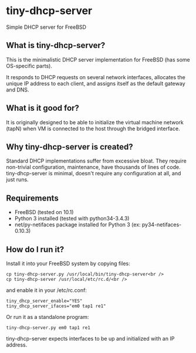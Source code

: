 # tiny-dhcp-server
Simple DHCP server for FreeBSD

## What is tiny-dhcp-server?
This is the minimalistic DHCP server implementation for FreeBSD (has some OS-specific parts).

It responds to DHCP requests on several network interfaces, allocates the unique IP address to each client, and assigns itself as the default gateway and DNS.

## What is it good for?
It is originally designed to be able to initialize the virtual machine network (tapN) when VM is connected to the host through the bridged interface.

## Why tiny-dhcp-server is created?
Standard DHCP implementations suffer from excessive bloat. They require non-trivial configuration, maintenance, have thousands of lines of code. tiny-dhcp-server is minimal, doesn't require any configuration at all, and just runs.

## Requirements
* FreeBSD (tested on 10.1)
* Python 3 installed (tested with python34-3.4.3)
* net/py-netifaces package installed for Python 3 (ex: py34-netifaces-0.10.3)

## How do I run it?
Install it into your FreeBSD system by copying files:<br />
```shell
cp tiny-dhcp-server.py /usr/local/bin/tiny-dhcp-server<br />
cp tiny-dhcp-server /usr/local/etc/rc.d/<br />
```
and enable it in your /etc/rc.conf:
```shell
tiny_dhcp_server_enable="YES"
tiny_dhcp_server_ifaces="em0 tap1 re1"
```

Or run it as a standalone program:<br />
```shell
tiny-dhcp-server.py em0 tap1 re1
```

tiny-dhcp-server expects interfaces to be up and initialized with an IP address.
